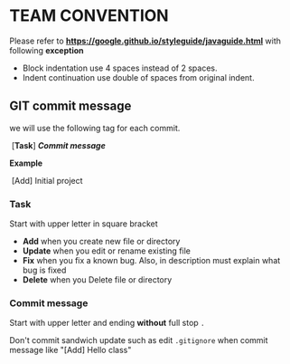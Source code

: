 # TEAM CONVENTION

Please refer to **https://google.github.io/styleguide/javaguide.html** with following **exception**

- Block indentation use 4 spaces instead of 2 spaces.
- Indent continuation use double of spaces from original indent.

## GIT commit message

we will use the following tag for each commit.

​	[**Task**] _**Commit message**_  

**Example**

​	[Add] Initial project

### Task

Start with upper letter in square bracket

- **Add**   when you create new file or directory
- **Update**   when you edit or rename existing file
- **Fix**   when you fix  a known bug. Also, in description must explain what bug is fixed
- **Delete**   when you Delete file or directory    

### Commit message

Start with upper letter and ending **without** full stop `.`

Don't commit sandwich update such as edit `.gitignore` when commit message like "[Add] Hello class"
